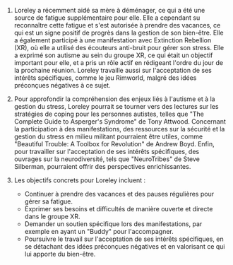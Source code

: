 1) Loreley a récemment aidé sa mère à déménager, ce qui a été une source de fatigue supplémentaire pour elle. Elle a cependant su reconnaître cette fatigue et s'est autorisée à prendre des vacances, ce qui est un signe positif de progrès dans la gestion de son bien-être. Elle a également participé à une manifestation avec Extinction Rebellion (XR), où elle a utilisé des écouteurs anti-bruit pour gérer son stress. Elle a exprimé son autisme au sein du groupe XR, ce qui était un objectif important pour elle, et a pris un rôle actif en rédigeant l'ordre du jour de la prochaine réunion. Loreley travaille aussi sur l'acceptation de ses intérêts spécifiques, comme le jeu Rimworld, malgré des idées préconçues négatives à ce sujet.

2) Pour approfondir la compréhension des enjeux liés à l'autisme et à la gestion du stress, Loreley pourrait se tourner vers des lectures sur les stratégies de coping pour les personnes autistes, telles que "The Complete Guide to Asperger's Syndrome" de Tony Attwood. Concernant la participation à des manifestations, des ressources sur la sécurité et la gestion du stress en milieu militant pourraient être utiles, comme "Beautiful Trouble: A Toolbox for Revolution" de Andrew Boyd. Enfin, pour travailler sur l'acceptation de ses intérêts spécifiques, des ouvrages sur la neurodiversité, tels que "NeuroTribes" de Steve Silberman, pourraient offrir des perspectives enrichissantes.

3) Les objectifs concrets pour Loreley incluent :
   - Continuer à prendre des vacances et des pauses régulières pour gérer sa fatigue.
   - Exprimer ses besoins et difficultés de manière ouverte et directe dans le groupe XR.
   - Demander un soutien spécifique lors des manifestations, par exemple en ayant un "Buddy" pour l'accompagner.
   - Poursuivre le travail sur l'acceptation de ses intérêts spécifiques, en se détachant des idées préconçues négatives et en valorisant ce qui lui apporte du bien-être.